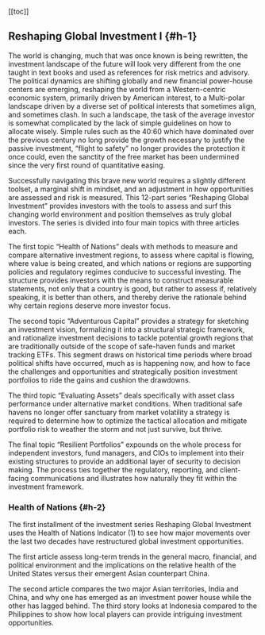 <FirstPage/>

<TOC/>

[[toc]]

<TransitionGroup>

<div class="h" :class="{'appear': counter >= 1}" data-scroll-id="1" :key="1">

## Reshaping Global Investment I {#h-1}

The world is changing, much that was once known is being rewritten, the investment landscape of the future
will look very different from the one taught in text books and used as references for risk metrics and advisory.
The political dynamics are shifting globally and new financial power-house centers are emerging, reshaping
the world from a Western-centric economic system, primarily driven by American interest, to a Multi-polar
landscape driven by a diverse set of political interests that sometimes align, and sometimes clash. In such
a landscape, the task of the average investor is somewhat complicated by the lack of simple guidelines on
how to allocate wisely. Simple rules such as the 40:60 which have dominated over the previous century no
long provide the growth necessary to justify the passive investment, “flight to safety” no longer provides
the protection it once could, even the sanctity of the free market has been undermined since the very first
round of quantitative easing.

Successfully navigating this brave new world requires a slightly different toolset, a marginal shift in mindset,
and an adjustment in how opportunities are assessed and risk is measured. This 12-part series “Reshaping
Global Investment” provides investors with the tools to assess and surf this changing world environment and
position themselves as truly global investors. The series is divided into four main topics with three articles
each.

The first topic “Health of Nations” deals with methods to measure and compare alternative investment
regions, to assess where capital is flowing, where value is being created, and which nations or regions
are supporting policies and regulatory regimes conducive to successful investing. The structure provides
investors with the means to construct measurable statements, not only that a country is good, but rather
to assess if, relatively speaking, it is better than others, and thereby derive the rationale behind why certain
regions deserve more investor focus.

The second topic “Adventurous Capital” provides a strategy for sketching an investment vision, formalizing it
into a structural strategic framework, and rationalize investment decisions to tackle potential growth regions
that are traditionally outside of the scope of safe-haven funds and market tracking ETFs. This segment draws
on historical time periods where broad political shifts have occurred, much as is happening now, and how
to face the challenges and opportunities and strategically position investment portfolios to ride the gains
and cushion the drawdowns.

The third topic “Evaluating Assets” deals specifically with asset class performance under alternative market
conditions. When traditional safe havens no longer offer sanctuary from market volatility a strategy is
required to determine how to optimize the tactical allocation and mitigate portfolio risk to weather the
storm and not just survive, but thrive.

The final topic “Resilient Portfolios” expounds on the whole process for independent investors, fund
managers, and CIOs to implement into their existing structures to provide an additional layer of security to
decision making. The process ties together the regulatory, reporting, and client-facing communications
and illustrates how naturally they fit within the investment framework.

</div>

</TransitionGroup>

<TransitionGroup>

<div class="h" :class="{'appear': counter >= 2}" data-scroll-id="2" :key="1">

### Health of Nations {#h-2}

The first installment of the investment series Reshaping Global Investment uses the Health of Nations
Indicator (1) to see how major movements over the last two decades have restructured global investment
opportunities.

The first article assess long-term trends in the general macro, financial, and political environment and the
implications on the relative health of the United States versus their emergent Asian counterpart China.

The second article compares the two major Asian territories, India and China, and why one has emerged as
an investment power house while the other has lagged behind. The third story looks at Indonesia compared
to the Philippines to show how local players can provide intriguing investment opportunities.

</div>

</TransitionGroup>

<script setup>
import { ref, onMounted, nextTick } from 'vue'
let counter = ref(0),
  headings = ref([])

onMounted(() => {
  console.log(1);
  setTimeout(() => {
    headings.value = Array.from(document.querySelectorAll(".h")).map(el => {
      return {
        id: el.getAttribute("data-scroll-id"),
        top: el.offsetTop
      }
    });
    console.log(headings.value)
  }, 500)
})

document.addEventListener("scroll", (e) => {
  console.log(window.scrollY, (3 * window.innerHeight / 4), headings.value[0].top);
  if(window.scrollY + (3 * window.innerHeight / 4) >= headings.value[0].top) {
    let el = document.querySelector(`.h[data-scroll-id="${headings.value[0].id}"]`)
    console.log(el);
    el.classList.add("appear");
    headings.value.shift();
  }
})
</script>